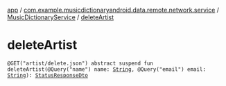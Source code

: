 [app](../../index.md) / [com.example.musicdictionaryandroid.data.remote.network.service](../index.md) / [MusicDictionaryService](index.md) / [deleteArtist](./delete-artist.md)

# deleteArtist

`@GET("artist/delete.json") abstract suspend fun deleteArtist(@Query("name") name: `[`String`](https://kotlinlang.org/api/latest/jvm/stdlib/kotlin/-string/index.html)`, @Query("email") email: `[`String`](https://kotlinlang.org/api/latest/jvm/stdlib/kotlin/-string/index.html)`): `[`StatusResponseDto`](../../com.example.musicdictionaryandroid.data.remote.network.dto/-status-response-dto/index.md)
